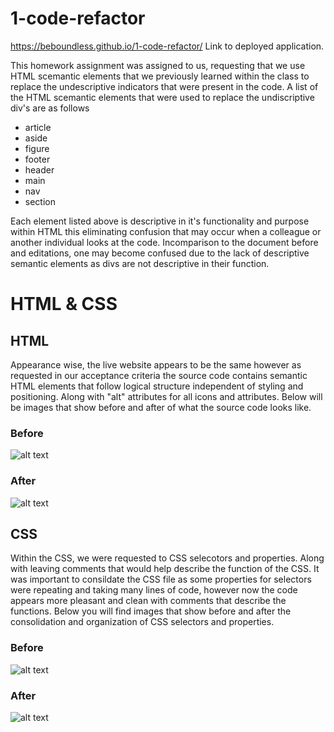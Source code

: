# 1-code-refactor
https://beboundless.github.io/1-code-refactor/ Link to deployed application.

This homework assignment was assigned to us, requesting that we use HTML scemantic elements that we previously learned within the class to replace the undescriptive indicators that were present in the code. 
A list of the HTML scemantic elements that were used to replace the undiscriptive div's are as follows
- article
- aside
- figure
- footer
- header
- main
- nav
- section

Each element listed above is descriptive in it's functionality and purpose within HTML this eliminating confusion that may occur when a colleague or another individual looks at the code. Incomparison to the document before and editations, one may become confused due to the lack of descriptive semantic elements as divs are not descriptive in their function. 

# HTML & CSS 

## HTML
Appearance wise, the live website appears to be the same however as requested in our acceptance criteria the source code contains semantic HTML elements that follow logical structure independent of styling and positioning. Along with "alt" attributes for all icons and attributes. Below will be images that show before and after of what the source code looks like. 
### Before
![alt text](https://github.com/beboundless/1-code-refactor/blob/main/before-html?raw=true)
### After
![alt text](https://github.com/beboundless/1-code-refactor/blob/main/after-html?raw=true)

## CSS
Within the CSS, we were requested to CSS selecotors and properties. Along with leaving comments that would help describe the function of the CSS. It was important to consildate the CSS file as some properties for selectors were repeating and taking many lines of code, however now the code appears more pleasant and clean with comments that describe the functions. Below you will find images that show before and after the consolidation and organization of CSS selectors and properties. 
### Before
![alt text](https://github.com/beboundless/1-code-refactor/blob/main/before-css?raw=true)
### After 
![alt text](https://github.com/beboundless/1-code-refactor/blob/main/after-css?raw=true)
